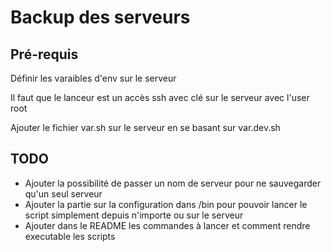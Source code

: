 # Backup des serveurs

## Pré-requis

Définir les varaibles d'env sur le serveur

Il faut que le lanceur est un accès ssh avec clé sur le serveur avec l'user root

Ajouter le fichier var.sh sur le serveur en se basant sur var.dev.sh

## TODO

-   Ajouter la possibilité de passer un nom de serveur pour ne sauvegarder qu'un seul serveur
-   Ajouter la partie sur la configuration dans /bin pour pouvoir lancer le script simplement depuis n'importe ou sur le serveur
-   Ajouter dans le README les commandes à lancer et comment rendre executable les scripts
